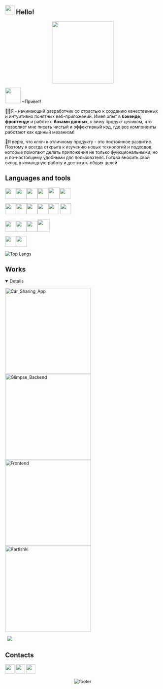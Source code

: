 ## <img src="https://media.giphy.com/media/ObNTw8Uzwy6KQ/giphy.gif" width="30px"> Hello!
<p align="center">

  <img src="https://media1.tenor.com/m/EuxZG-94g_AAAAAd/joost-joost-klein.gif" height="200" />
</p>

<img src="https://media.giphy.com/media/VgCDAzcKvsR6OM0uWg/giphy.gif" width="50" /> ~Привет!

👨‍💻Я - начинающий разработчик со страстью к созданию качественных и интуитивно понятных веб-приложений. Имея опыт в **бэкенде**, **фронтенде** и работе с **базами данных**, я вижу продукт целиком, что позволяет мне писать чистый и эффективный код, где все компоненты работают как единый механизм!

🌱Я верю, что ключ к отличному продукту - это постоянное развитие. Поэтому я всегда открыта к изучению новых технологий и подходов, которые помогают делать приложения не только функциональными, но и по-настоящему удобными для пользователя. Готова вносить свой вклад в командную работу и достигать общих целей.

## Languages and tools

<code><img
    height="35" src="https://upload.wikimedia.org/wikipedia/commons/thumb/0/06/Kotlin_Icon.svg/1200px-Kotlin_Icon.svg.png"></code><code><img
    height="35" src="https://upload.wikimedia.org/wikipedia/commons/thumb/c/c3/Python-logo-notext.svg/165px-Python-logo-notext.svg.png?20250701090410"></code><code><img
    height="35" src="https://img.icons8.com/?size=512&id=7AFcZ2zirX6Y&format=png"></code><code><img
    height="35" src="https://cdn.iconscout.com/icon/free/png-256/free-flutter-logo-icon-download-in-svg-png-gif-file-formats--technology-social-media-vol-3-pack-logos-icons-2944876.png"></code><code><img height="37" src="https://cdn.jsdelivr.net/gh/devicons/devicon@latest/icons/java/java-original-wordmark.svg"></code><code><img
    height="35" src="https://skillicons.dev/icons?i=flask"></code>
    
<code><img
    height="35" src="https://upload.wikimedia.org/wikipedia/commons/thumb/c/c1/Android_Studio_icon_%282023%29.svg/192px-Android_Studio_icon_%282023%29.svg.png?20230919062400"></code><code><img height="35" src="https://upload.wikimedia.org/wikipedia/commons/thumb/9/9c/IntelliJ_IDEA_Icon.svg/512px-IntelliJ_IDEA_Icon.svg.png"></code><code><img
    height="35" src="https://upload.wikimedia.org/wikipedia/commons/thumb/1/1d/PyCharm_Icon.svg/768px-PyCharm_Icon.svg.png"></code><code><img height="35" src="https://upload.wikimedia.org/wikipedia/commons/thumb/9/9a/Visual_Studio_Code_1.35_icon.svg/768px-Visual_Studio_Code_1.35_icon.svg.png?20210804221519"></code><code><img height="35" src="https://upload.wikimedia.org/wikipedia/commons/thumb/5/59/Visual_Studio_Icon_2019.svg/768px-Visual_Studio_Icon_2019.svg.png?20210214224138"></code>
<code><img height="35" src="https://www.svgrepo.com/show/354202/postman-icon.svg"></code>

<code><img
    height="35" src="https://upload.wikimedia.org/wikipedia/commons/3/33/Figma-logo.svg"></code><code><img
    height="35" src="https://upload.wikimedia.org/wikipedia/commons/thumb/3/3f/Git_icon.svg/2048px-Git_icon.svg.png"></code><code><img height="35" src="https://cdn.jsdelivr.net/gh/devicons/devicon@latest/icons/jira/jira-original-wordmark.svg"></code><code><img height="40" src="https://cdn4.iconfinder.com/data/icons/logos-and-brands/512/97_Docker_logo_logos-512.png"></code>

<code><img
    height="35" src="https://cdn.jsdelivr.net/gh/devicons/devicon@latest/icons/postgresql/postgresql-original-wordmark.svg"></code><code><img
    height="35" src="https://upload.wikimedia.org/wikipedia/commons/3/38/SQLite370.svg"></code>

    

![Top Langs](https://github-readme-stats.vercel.app/api/top-langs/?username=nellmory&exclude_repo=)
## Works
<details open> 
  <!-- Repo info cards - https://github.com/anuraghazra/github-readme-stats -->
  <!-- Small repo cards (fork) - https://github.com/DenverCoder1/github-readme-stats -->
  <p align="left">
    <a href="https://github.com/Nellmory/Car_Sharing_App"><img width="278" src="https://denvercoder1-github-readme-stats.vercel.app/api/pin/?username=Nellmory&repo=Car_Sharing_App&description_lines_count=3&locale=ru" alt="Car_Sharing_App"></a>
    <a href="https://github.com/Nellmory/Glimpse_Backend"><img width="278" src="https://denvercoder1-github-readme-stats.vercel.app/api/pin/?username=Nellmory&repo=Glimpse_Backend&description_lines_count=3&locale=ru" alt="Glimpse_Backend"></a>
    <a href="https://github.com/GAMNAP-Firefly/Frontend/tree/develop"><img width="278" src="https://denvercoder1-github-readme-stats.vercel.app/api/pin/?username=GAMNAP-Firefly&repo=Frontend&description_lines_count=3&locale=ru&show_owner=true" alt="Frontend"></a>
    <a href="https://github.com/Nellmory/Kartishki"><img width="278" src="https://denvercoder1-github-readme-stats.vercel.app/api/pin/?username=Nellmory&repo=Kartishki&description_lines_count=3&locale=ru" alt="Kartishki"></a>
  </p>
</details>
<code> <a href="https://github.com/Nellmory?tab=repositories"><img src="https://img.shields.io/badge/Все%20мои%20репозитории%20-gray"/></a></code>

## Contacts
<code><a href="https://t.me/Hidorysen"><img height="30" src="https://upload.wikimedia.org/wikipedia/commons/8/83/Telegram_2019_Logo.svg"></a></code> <code><a href="mailto: agapova.nelli@gmail.com"><img height="30" src="https://static.vecteezy.com/system/resources/previews/022/613/021/non_2x/google-mail-gmail-icon-logo-symbol-free-png.png"></a></code> <code><a href="https://vk.com/nellmory"><img height="30" src="https://cdn-icons-png.freepik.com/512/15707/15707808.png?ga=GA1.1.1700754748.1740168983"></a></code>
<div align="center" width="100">
  <img src="https://capsule-render.vercel.app/api?color=0:1408d0,50:0860d0,100:08c4d0&height=100&section=footer&fontSize=30&type=waving&fontColor=fefefe"
  alt="footer" />
</div>

